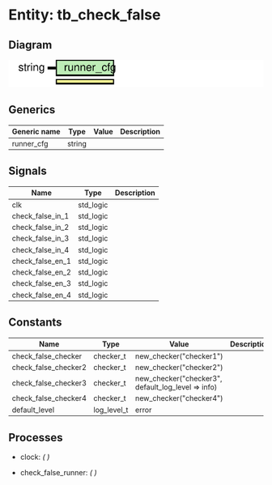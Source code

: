 # Entity: tb_check_false
## Diagram
![Diagram](tb_check_false.svg "Diagram")
## Generics
| Generic name | Type   | Value | Description |
| ------------ | ------ | ----- | ----------- |
| runner_cfg   | string |       |             |
## Signals
| Name              | Type      | Description |
| ----------------- | --------- | ----------- |
| clk               | std_logic |             |
| check_false_in_1  | std_logic |             |
|  check_false_in_2 | std_logic |             |
|  check_false_in_3 | std_logic |             |
|  check_false_in_4 | std_logic |             |
| check_false_en_1  | std_logic |             |
|  check_false_en_2 | std_logic |             |
|  check_false_en_3 | std_logic |             |
|  check_false_en_4 | std_logic |             |
## Constants
| Name                 | Type        | Value                                               | Description |
| -------------------- | ----------- | --------------------------------------------------- | ----------- |
| check_false_checker  | checker_t   |  new_checker("checker1")                            |             |
| check_false_checker2 | checker_t   |  new_checker("checker2")                            |             |
| check_false_checker3 | checker_t   |  new_checker("checker3", default_log_level => info) |             |
| check_false_checker4 | checker_t   |  new_checker("checker4")                            |             |
| default_level        | log_level_t |  error                                              |             |
## Processes
- clock: _(  )_

- check_false_runner: _(  )_

